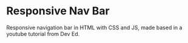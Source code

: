# Responsive Nav Bar

Responsive navigation bar in HTML with CSS and JS, made based in a youtube tutorial from Dev Ed.